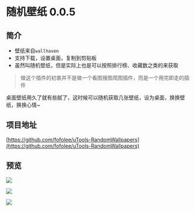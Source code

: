 # 随机壁纸 0.0.5

## 简介

- 壁纸来自`wallhaven`
- 支持下载，设置桌面，复制到剪贴板
- 虽然叫随机壁纸，但是实际上也是可以按照排行榜、收藏数之类的来获取


>做这个插件的初衷并不是做一个看图搜图爬图插件，而是一个用完即走的插件

桌面壁纸用久了就有些腻了，这时候可以随机获取几张壁纸，设为桌面，换换壁纸，换换心情~

## 项目地址

[https://github.com/fofolee/uTools-RandomWallpapers](https://github.com/fofolee/uTools-RandomWallpapers)

## 预览

![](https://i.loli.net/2021/09/13/cZnzr9GdLMUl5bo.jpg)

![](https://i.loli.net/2021/09/13/ZAP1B4qIDlTkYFm.jpg)

![](https://i.loli.net/2021/09/13/CbNPfOFDlQ43pjA.jpg)
